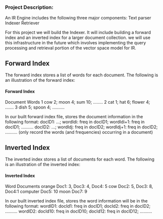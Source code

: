 ### Project Description:

An IR Engine includes the following three major components: 
  Text parser
  Indexer
  Retriever

For this project we will build the Indexer. It will include building a forward index and an inverted index for a larger document collection. we will use this infrastructure in the future which involves implementing the query processing and retrieval portion of the vector space model for IR.

## Forward Index
The forward index stores a list of words for each document. The following is an illustration of the forward index:

####  Forward Index
Document    Words
1           cow 2;  moon 4; sum 10; ……..
2           cat 1; hat 6; flower 4; …….
3           dish 5;  spoon 4; ……….

In our built forward index file, stores the document information in the following format:
  docID1: …; wordIdi: freq in docID1; wordIdi+1: freq in docID1; ……….
  docID2: …; wordIdj: freq in docID2; wordIdj+1: freq in docID2; ……….
  (only record the words (and frequencies) occurring in a document)

## Inverted Index
The inverted index stores a list of documents for each word. The following is an illustration of the inverted index:

#### Inverted Index
Word        Documents
orange      Doc1: 3, Doc3: 4, Doc4: 5
cow         Doc2: 5, Doc3: 8, Doc4:1
computer    Doc5: 10
moon        Doc7: 9

In our built inverted index file, stores the word information will be in the following format:
  wordID1: docId1: freq in docID1; docId2: freq in docID2; ……….
  wordID2: docId10: freq in docID10; docId12: freq in docID12; ……….
